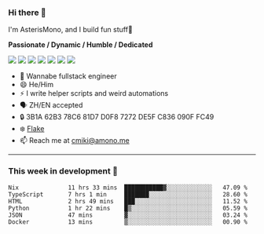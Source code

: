 ### Hi there 👋

I'm AsterisMono, and I build fun stuff🤣

**Passionate / Dynamic / Humble / Dedicated**

![](https://img.shields.io/badge/TypeScript-007ACC?style=for-the-badge&logo=typescript&logoColor=white)
![](https://img.shields.io/badge/React-20232A?style=for-the-badge&logo=react&logoColor=61DAFB)
![](https://img.shields.io/badge/Node.js-339933?style=for-the-badge&logo=nodedotjs&logoColor=white)
![](https://img.shields.io/badge/Python-FFD43B?style=for-the-badge&logo=python&logoColor=blue)
![](https://img.shields.io/badge/Arch_Linux-1793D1?style=for-the-badge&logo=arch-linux&logoColor=white)
![](https://img.shields.io/badge/NixOS-5277C3?style=for-the-badge&logo=nixos&logoColor=white)
![](https://img.shields.io/badge/matrix-000000?style=for-the-badge&logo=Matrix&logoColor=white)

- 🌱 Wannabe fullstack engineer
- 😄 He/Him
- ⚡ I write helper scripts and weird automations
- 🗣️ ZH/EN accepted
- 🔒 3B1A 62B3 78C6 81D7 D0F8 7272 DE5F C836 090F FC49
- ❄️ [Flake](https://github.com/AsterisMono/flake)
- 📫 Reach me at cmiki@amono.me

------

### This week in development 🚀

<!--START_SECTION:waka-->

```text
Nix              11 hrs 33 mins  ███████████▓░░░░░░░░░░░░░   47.09 %
TypeScript       7 hrs 1 min     ███████░░░░░░░░░░░░░░░░░░   28.60 %
HTML             2 hrs 49 mins   ███░░░░░░░░░░░░░░░░░░░░░░   11.52 %
Python           1 hr 22 mins    █▒░░░░░░░░░░░░░░░░░░░░░░░   05.59 %
JSON             47 mins         ▓░░░░░░░░░░░░░░░░░░░░░░░░   03.24 %
Docker           13 mins         ▒░░░░░░░░░░░░░░░░░░░░░░░░   00.90 %
```

<!--END_SECTION:waka-->
